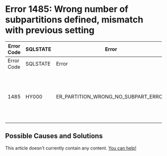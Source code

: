 
# Error 1485: Wrong number of subpartitions defined, mismatch with previous setting


| Error Code | SQLSTATE | Error | Description |
| --- | --- | --- | --- |
| Error Code | SQLSTATE | Error | Description |
| 1485 | HY000 | ER_PARTITION_WRONG_NO_SUBPART_ERROR | Wrong number of subpartitions defined, mismatch with previous setting |




## Possible Causes and Solutions


This article doesn't currently contain any content. [You can help!](/en/writing-and-editing-knowledge-base-articles/)

